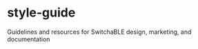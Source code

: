 style-guide
===========

Guidelines and resources for SwitchaBLE design, marketing, and documentation
